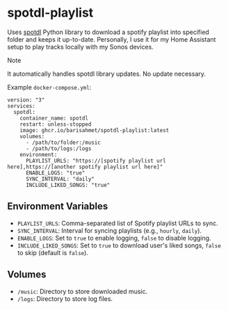# spotdl-playlist
Uses [spotdl](https://github.com/spotDL/spotify-downloader) Python library to download a spotify playlist into specified folder and keeps it up-to-date. Personally, I use it for my Home Assistant setup to play tracks locally with my Sonos devices.

> [!NOTE]
> It automatically handles spotdl library updates. No update necessary.

Example `docker-compose.yml`:
```
version: "3"
services:
  spotdl:
    container_name: spotdl
    restart: unless-stopped
    image: ghcr.io/barisahmet/spotdl-playlist:latest
    volumes:
      - /path/to/folder:/music
      - /path/to/logs:/logs
    environment:
      PLAYLIST_URLS: "https://[spotify playlist url here],https://[another spotify playlist url here]"
      ENABLE_LOGS: "true"
      SYNC_INTERVAL: "daily"
      INCLUDE_LIKED_SONGS: "true"
```
## Environment Variables

- `PLAYLIST_URLS`: Comma-separated list of Spotify playlist URLs to sync.
- `SYNC_INTERVAL`: Interval for syncing playlists (e.g., `hourly`, `daily`).
- `ENABLE_LOGS`: Set to `true` to enable logging, `false` to disable logging.
- `INCLUDE_LIKED_SONGS`: Set to `true` to download user's liked songs, `false` to skip (default is `false`).

## Volumes

- `/music`: Directory to store downloaded music.
- `/logs`: Directory to store log files. 